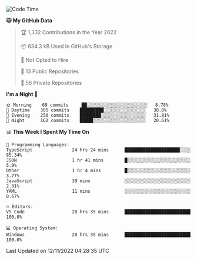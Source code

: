 <!--START_SECTION:waka-->
![Code Time](http://img.shields.io/badge/Code%20Time-3%2C274%20hrs%2038%20mins-blue)

**🐱 My GitHub Data** 

> 🏆 1,332 Contributions in the Year 2022
 > 
> 📦 634.3 kB Used in GitHub's Storage 
 > 
> 🚫 Not Opted to Hire
 > 
> 📜 13 Public Repositories 
 > 
> 🔑 56 Private Repositories  
 > 
**I'm a Night 🦉** 

```text
🌞 Morning    69 commits     ██░░░░░░░░░░░░░░░░░░░░░░░   8.78% 
🌆 Daytime    305 commits    █████████░░░░░░░░░░░░░░░░   38.8% 
🌃 Evening    250 commits    ████████░░░░░░░░░░░░░░░░░   31.81% 
🌙 Night      162 commits    █████░░░░░░░░░░░░░░░░░░░░   20.61%

```


📊 **This Week I Spent My Time On** 

```text
💬 Programming Languages: 
TypeScript               24 hrs 24 mins      █████████████████████░░░░   85.34% 
JSON                     1 hr 41 mins        █░░░░░░░░░░░░░░░░░░░░░░░░   5.9% 
Other                    1 hr 4 mins         █░░░░░░░░░░░░░░░░░░░░░░░░   3.77% 
JavaScript               39 mins             ░░░░░░░░░░░░░░░░░░░░░░░░░   2.31% 
YAML                     11 mins             ░░░░░░░░░░░░░░░░░░░░░░░░░   0.67%

🔥 Editors: 
VS Code                  28 hrs 35 mins      █████████████████████████   100.0%

💻 Operating System: 
Windows                  28 hrs 35 mins      █████████████████████████   100.0%

```


 Last Updated on 12/11/2022 04:28:35 UTC
<!--END_SECTION:waka-->

